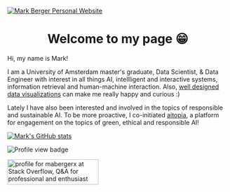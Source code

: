 [![Mark Berger Personal Website](static/header.png)](https://maberger.nl)

<h1 align="center">Welcome to my page 😁</h1>

Hi, my name is Mark!

I am a University of Amsterdam master's graduate, Data Scientist, & Data Engineer with interest in all things AI,
intellligent and interactive systems, information retrieval and human-machine interaction. Also, [well designed data visualizations](https://projects.fivethirtyeight.com/2020-election-forecast/?cid=rrpromo) can make me really happy and curious :)

Lately I have also been interested and involved in the topics of responsible and sustainable AI. To be more proactive, I co-initiated [aitopia](aitopia.world), a platform for engagement on the topics of green, ethical and responsible AI!

[![Mark's GitHub stats](https://github-readme-stats.vercel.app/api?username=mabergerx&count_private=true&show_icons=true&theme=tokyonight)](https://github.com/anuraghazra/github-readme-stats)

![Profile view badge](https://komarev.com/ghpvc/?username=mabergerx&color=03c6fc)

<a href="https://stackoverflow.com/users/3025242/mabergerx"><img src="https://stackoverflow.com/users/flair/3025242.png?theme=dark" width="208" height="58" alt="profile for mabergerx at Stack Overflow, Q&amp;A for professional and enthusiast programmers" title="profile for mabergerx at Stack Overflow, Q&amp;A for professional and enthusiast programmers"></a>
